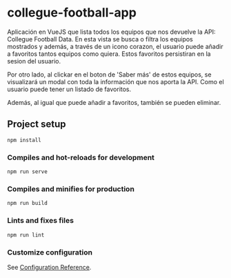 # collegue-football-app
Aplicación en VueJS que lista todos los equipos que nos devuelve la API: Collegue Football Data. En esta vista se busca o filtra los equipos mostrados y además, a través de un icono corazon, el usuario puede añadir a favoritos tantos equipos como quiera. Estos favoritos persistiran en la sesion del usuario.

Por otro lado, al clickar en el boton de 'Saber más' de estos equipos, se visualizará un modal con toda la información que nos aporta la API. Como el usuario puede tener un listado de favoritos.

Además, al igual que puede añadir a favoritos, también se pueden eliminar.
## Project setup
```
npm install
```

### Compiles and hot-reloads for development
```
npm run serve
```

### Compiles and minifies for production
```
npm run build
```

### Lints and fixes files
```
npm run lint
```

### Customize configuration
See [Configuration Reference](https://cli.vuejs.org/config/).
